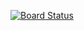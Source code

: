 [![Board Status](https://dev.azure.com/abrahamgeorgej/80fa1143-f119-46cb-80ba-6a51716c1b82/12e4c64a-8cc2-4d71-adf6-efe92a01556c/_apis/work/boardbadge/1c4ba1d7-8a7b-4c60-b306-82325b214969)](https://dev.azure.com/abrahamgeorgej/80fa1143-f119-46cb-80ba-6a51716c1b82/_boards/board/t/12e4c64a-8cc2-4d71-adf6-efe92a01556c/Microsoft.RequirementCategory/)
